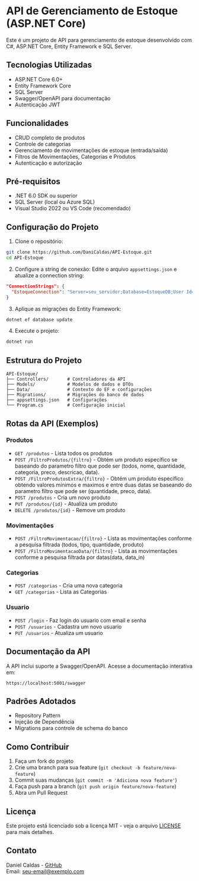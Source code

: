 # API de Gerenciamento de Estoque (ASP.NET Core)

Este é um projeto de API para gerenciamento de estoque desenvolvido com C#, ASP.NET Core, Entity Framework e SQL Server.

## Tecnologias Utilizadas

- ASP.NET Core 6.0+
- Entity Framework Core
- SQL Server
- Swagger/OpenAPI para documentação
- Autenticação JWT 

## Funcionalidades

- CRUD completo de produtos
- Controle de categorias
- Gerenciamento de movimentações de estoque (entrada/saída)
- Filtros de Movimentações, Categorias e Produtos
- Autenticação e autorização

## Pré-requisitos

- .NET 6.0 SDK ou superior
- SQL Server (local ou Azure SQL)
- Visual Studio 2022 ou VS Code (recomendado)

## Configuração do Projeto

1. Clone o repositório:
```bash
git clone https://github.com/DaniCaldas/API-Estoque.git
cd API-Estoque
```

2. Configure a string de conexão:
Edite o arquivo `appsettings.json` e atualize a connection string:
```json
"ConnectionStrings": {
  "EstoqueConnection": "Server=seu_servidor;Database=EstoqueDB;User Id=seu_usuario;Password=sua_senha;"
}
```

3. Aplique as migrações do Entity Framework:
```bash
dotnet ef database update
```

4. Execute o projeto:
```bash
dotnet run
```

## Estrutura do Projeto

```
API-Estoque/
├── Controllers/       # Controladores da API
├── Models/            # Modelos de dados e DTOs
├── Data/              # Contexto do EF e configurações
├── Migrations/        # Migrações do banco de dados
├── appsettings.json   # Configurações
└── Program.cs         # Configuração inicial
```

## Rotas da API (Exemplos)

### Produtos
- `GET /produtos` - Lista todos os produtos
- `POST /FiltroProdutos/{filtro}` - Obtém um produto específico se baseando do parametro filtro que pode ser (todos, nome, quantidade, categoria, preco, descricao, data).
- `POST /FiltroProdutosExtra/{filtro}` - Obtém um produto específico obtendo valores minimos e maximos e entre duas datas se baseando do parametro filtro que pode ser (quantidade, preco, data).
- `POST /produtos` - Cria um novo produto
- `PUT /produtos/{id}` - Atualiza um produto
- `DELETE /produtos/{id}` - Remove um produto

### Movimentações
- `POST /FiltroMovimentacao/{filtro}` - Lista as movimentações conforme a pesquisa filtrada (todos, tipo, quantidade, produto)
- `POST /FiltroMovimentacaoData/{filtro}` - Lista as movimentações conforme a pesquisa filtrada por datas(data, data_in)

### Categorias
- `POST /categorias` - Cria uma nova categoria
- `GET /categorias` - Lista as Categorias

### Usuario
- `POST /login` - Faz login do usuario com email e senha
- `POST /usuarios` - Cadastra um novo usuario
- `PUT /usuarios` - Atualiza um usuario

## Documentação da API

A API inclui suporte a Swagger/OpenAPI. Acesse a documentação interativa em:

```
https://localhost:5001/swagger
```

## Padrões Adotados

- Repository Pattern
- Injeção de Dependência
- Migrations para controle de schema do banco

## Como Contribuir

1. Faça um fork do projeto
2. Crie uma branch para sua feature (`git checkout -b feature/nova-feature`)
3. Commit suas mudanças (`git commit -m 'Adiciona nova feature'`)
4. Faça push para a branch (`git push origin feature/nova-feature`)
5. Abra um Pull Request

## Licença

Este projeto está licenciado sob a licença MIT - veja o arquivo [LICENSE](LICENSE) para mais detalhes.

## Contato

Daniel Caldas - [GitHub](https://github.com/DaniCaldas)  
Email: seu-email@exemplo.com
